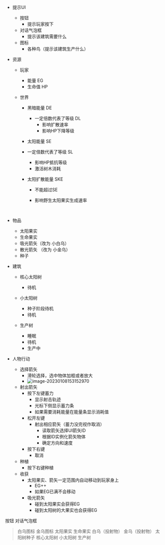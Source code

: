 - 提示UI

  - 按钮
    - 提示玩家按下
  - 对话气泡框
    - 提示该建筑需要什么
  - 图标
    - 各种鸟（提示该建筑生产什么）

- 资源

  - 玩家

    - 能量 EG
    - 生命值 HP

  - 世界

    - 黑暗能量 DE

      - 一定倍数代表了等级 DL
        - 影响扩散速率
        - 影响HP下降等级

    - 太阳能量 SE

    - 一定倍数代表了等级 SL

      - 影响HP抵抗等级
      - 激活树木消耗

    - 太阳扩散能量 SKE

      - 不能超过SE

      - 影响野生太阳果实生成速率

        ​	

- 物品

  - 太阳果实
  - 生命果实
  - 吸光箭矢（改为 小白乌）
  - 散光箭矢 （改为 小金乌）
  - 种子

- 建筑

  - 核心太阳树

    - 待机

  - 小太阳树 

    - 种子阶段待机
    - 待机

  - 生产树

    - 睡眠
    - 待机
    - 生产中

    

- 人物行动

  - 选择箭矢
    - 滑轮选择，选中物体加框或者放大
    - ![image-20230108153152970](C:\Users\11349\AppData\Roaming\Typora\typora-user-images\image-20230108153152970.png)
  - 射出箭矢
    - 按下左键蓄力 
      - 显示射击轨迹
      - 光标下侧显示蓄力条
      - 如果需要消耗能量在能量条显示消耗值
    - 松开左键
      - 射出相应箭矢（蓄力没完视作取消）
        - 读取箭矢选择UI箭矢ID
        - 根据ID实例化箭矢物体
        - 确定方向和速度 
    - 按下右键
      - 取消
  - 种植
    - 按下右键种植
  - 收获
    - 太阳果实、箭矢一定范围内自动移动到玩家身上
      - EG++
      - 如果EG已满不会移动
    - 吸光箭矢
      - 碰到太阳果实会获得EG
      - 碰到太阳树的大果实也会获得EG
      
      
      
      
      
      
      
按钮
对话气泡框
> 白乌图标
> 金乌图标
> 太阳果实
> 生命果实
> 白乌（投射物）
> 金乌（投射物）
> 太阳树种子
> 核心太阳树
> 小太阳树
生产树
